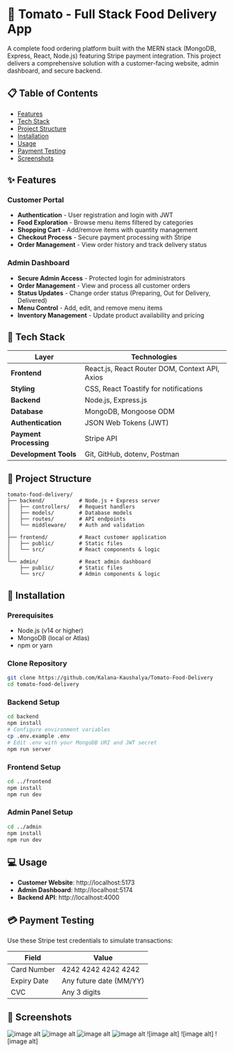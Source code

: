 # 🍅 Tomato - Full Stack Food Delivery App

A complete food ordering platform built with the MERN stack (MongoDB, Express, React, Node.js) featuring Stripe payment integration. This project delivers a comprehensive solution with a customer-facing website, admin dashboard, and secure backend.

## 📋 Table of Contents
- [Features](#features)
- [Tech Stack](#tech-stack)
- [Project Structure](#project-structure)
- [Installation](#installation)
- [Usage](#usage)
- [Payment Testing](#payment-testing)
- [Screenshots](#screenshots)
  

## ✨ Features

### Customer Portal
- **Authentication** - User registration and login with JWT
- **Food Exploration** - Browse menu items filtered by categories
- **Shopping Cart** - Add/remove items with quantity management
- **Checkout Process** - Secure payment processing with Stripe
- **Order Management** - View order history and track delivery status

### Admin Dashboard
- **Secure Admin Access** - Protected login for administrators
- **Order Management** - View and process all customer orders
- **Status Updates** - Change order status (Preparing, Out for Delivery, Delivered)
- **Menu Control** - Add, edit, and remove menu items
- **Inventory Management** - Update product availability and pricing

## 🧰 Tech Stack

| Layer | Technologies |
|-------|--------------|
| **Frontend** | React.js, React Router DOM, Context API, Axios |
| **Styling** | CSS, React Toastify for notifications |
| **Backend** | Node.js, Express.js |
| **Database** | MongoDB, Mongoose ODM |
| **Authentication** | JSON Web Tokens (JWT) |
| **Payment Processing** | Stripe API |
| **Development Tools** | Git, GitHub, dotenv, Postman |

## 📁 Project Structure

```
tomato-food-delivery/
├── backend/           # Node.js + Express server
│   ├── controllers/   # Request handlers
│   ├── models/        # Database models
│   ├── routes/        # API endpoints
│   └── middleware/    # Auth and validation
│
├── frontend/          # React customer application
│   ├── public/        # Static files
│   └── src/           # React components & logic
│
└── admin/             # React admin dashboard
    ├── public/        # Static files
    └── src/           # Admin components & logic
```

## 🚀 Installation

### Prerequisites
- Node.js (v14 or higher)
- MongoDB (local or Atlas)
- npm or yarn

### Clone Repository
```bash
git clone https://github.com/Kalana-Kaushalya/Tomato-Food-Delivery
cd tomato-food-delivery
```

### Backend Setup
```bash
cd backend
npm install
# Configure environment variables
cp .env.example .env
# Edit .env with your MongoDB URI and JWT secret
npm run server
```

### Frontend Setup
```bash
cd ../frontend
npm install
npm run dev
```

### Admin Panel Setup
```bash
cd ../admin
npm install
npm run dev
```

## 💻 Usage
- **Customer Website**: http://localhost:5173
- **Admin Dashboard**: http://localhost:5174
- **Backend API**: http://localhost:4000

## 💳 Payment Testing

Use these Stripe test credentials to simulate transactions:

| Field | Value |
|-------|-------|
| Card Number | 4242 4242 4242 4242 |
| Expiry Date | Any future date (MM/YY) |
| CVC | Any 3 digits |

## 📸 Screenshots
![image alt](https://github.com/Kalana-Kaushalya/Tomato-Food-Delivery/blob/main/screenshot1.png?raw=true)
![image alt](https://github.com/Kalana-Kaushalya/Tomato-Food-Delivery/blob/main/Screenshot%203.png?raw=true)
![image alt](https://github.com/Kalana-Kaushalya/Tomato-Food-Delivery/blob/main/screenshot2.png?raw=true)
![image alt](https://github.com/Kalana-Kaushalya/Tomato-Food-Delivery/blob/main/screenshot4.png?raw=true)
![image alt]
![image alt]
![image alt]

